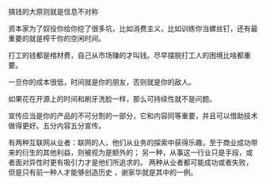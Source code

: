 搞钱的大原则就是信息不对称

资本家为了奴役你给你挖了很多坑，比如消费主义，比如训练你当螺丝钉，还有最重要的就是榨干你的空闲时间。

打工的钱都是棺材费，自己从市场赚的才叫钱。尽早摆脱打工人的困境比啥都重要。

一旦你的成本很低，时间就是你的朋友，否则就是你的敌人。

如果花在开源上的时间和刷牙洗脸一样，那么可持续性就不是问题。

宣传应当是你的产品的不可分割的一部分，它和内容同等重要，并且可以借助技术做得更好。五分内容五分宣传。

 有两种互联网从业者：联网的人，他们从业务的探索中获得乐趣，至于商业成功带来的衍生的其他利益，则被视为是额外的；
 另一种，从事这一行业只是手段，或者面对异性时更有吸引力才是他们所追求的。
 两种从业者都可能成功或者失败，但是只有前一种人才能够创造历史 ，谢家华就是其中的一例。

